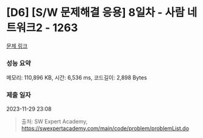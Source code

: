 # [D6] [S/W 문제해결 응용] 8일차 - 사람 네트워크2 - 1263 

[문제 링크](https://swexpertacademy.com/main/code/problem/problemDetail.do?contestProbId=AV18P2B6Iu8CFAZN) 

### 성능 요약

메모리: 110,896 KB, 시간: 6,536 ms, 코드길이: 2,898 Bytes

### 제출 일자

2023-11-29 23:08



> 출처: SW Expert Academy, https://swexpertacademy.com/main/code/problem/problemList.do